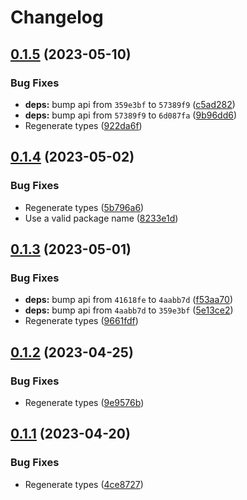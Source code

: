 # Changelog

## [0.1.5](https://github.com/RedHatInsights/event-schemas-python/compare/v0.1.4...v0.1.5) (2023-05-10)


### Bug Fixes

* **deps:** bump api from `359e3bf` to `57389f9` ([c5ad282](https://github.com/RedHatInsights/event-schemas-python/commit/c5ad2829ca963fa6215097b963e7d00339adfd8e))
* **deps:** bump api from `57389f9` to `6d087fa` ([9b96dd6](https://github.com/RedHatInsights/event-schemas-python/commit/9b96dd61fd29a253f362279808a741447f286220))
* Regenerate types ([922da6f](https://github.com/RedHatInsights/event-schemas-python/commit/922da6fd8eced43f166b211127c38d7aa4428c9f))

## [0.1.4](https://github.com/RedHatInsights/event-schemas-python/compare/v0.1.3...v0.1.4) (2023-05-02)


### Bug Fixes

* Regenerate types ([5b796a6](https://github.com/RedHatInsights/event-schemas-python/commit/5b796a66508c946e89dc86d721b60c43689f427b))
* Use a valid package name ([8233e1d](https://github.com/RedHatInsights/event-schemas-python/commit/8233e1d018d0b66e435e0e53d905520ad6e709c4))

## [0.1.3](https://github.com/RedHatInsights/event-schemas-python/compare/v0.1.2...v0.1.3) (2023-05-01)


### Bug Fixes

* **deps:** bump api from `41618fe` to `4aabb7d` ([f53aa70](https://github.com/RedHatInsights/event-schemas-python/commit/f53aa70217ca6bce054cd3341cf24a13db24b3a0))
* **deps:** bump api from `4aabb7d` to `359e3bf` ([5e13ce2](https://github.com/RedHatInsights/event-schemas-python/commit/5e13ce2f21e0f3a64614a28fdcc4cdfd272bcc76))
* Regenerate types ([9661fdf](https://github.com/RedHatInsights/event-schemas-python/commit/9661fdfa9f93fc9807af74977f19f8c4d0104bb7))

## [0.1.2](https://github.com/RedHatInsights/event-schemas-python/compare/v0.1.1...v0.1.2) (2023-04-25)


### Bug Fixes

* Regenerate types ([9e9576b](https://github.com/RedHatInsights/event-schemas-python/commit/9e9576b0fda84c52f70eb86fc68e973c4a2476f6))

## [0.1.1](https://github.com/RedHatInsights/event-schemas-python/compare/v0.1.0...v0.1.1) (2023-04-20)


### Bug Fixes

* Regenerate types ([4ce8727](https://github.com/RedHatInsights/event-schemas-python/commit/4ce8727b383eb13eb690abd66fdba88ca0224150))
